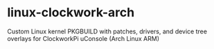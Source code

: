 # linux-clockwork-arch
Custom Linux kernel PKGBUILD with patches, drivers, and device tree overlays for ClockworkPi uConsole (Arch Linux ARM)
